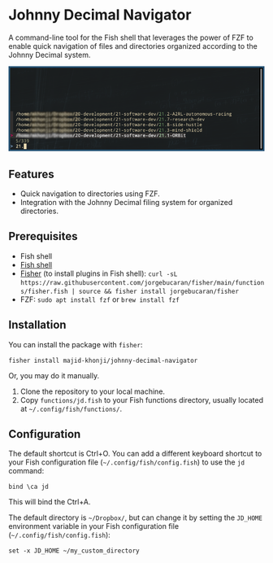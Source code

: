 # Johnny Decimal Navigator

A command-line tool for the Fish shell that leverages the power of FZF to enable quick navigation of files and directories organized according to the Johnny Decimal system.

![screenshot](img.png)

## Features
- Quick navigation to directories using FZF.
- Integration with the Johnny Decimal filing system for organized directories.

## Prerequisites
- Fish shell
- [Fish shell](https://fishshell.com/)
- [Fisher](https://github.com/jorgebucaran/fisher) (to install plugins in Fish shell):
```curl -sL https://raw.githubusercontent.com/jorgebucaran/fisher/main/functions/fisher.fish | source && fisher install jorgebucaran/fisher```
- FZF: `sudo apt install fzf` or `brew install fzf`

## Installation
You can install the package with `fisher`:
```fish
fisher install majid-khonji/johnny-decimal-navigator
```
Or, you may do it manually. 
1. Clone the repository to your local machine.
2. Copy `functions/jd.fish` to your Fish functions directory, usually located at `~/.config/fish/functions/`.

## Configuration
The default shortcut is  Ctrl+O.
You can add a different keyboard shortcut to your Fish configuration file (`~/.config/fish/config.fish`) to use the `jd` command:
```fish
bind \ca jd
```
This will bind the Ctrl+A.


The default directory is `~/Dropbox/`, but can change it by setting the `JD_HOME` environment variable in your Fish configuration file (`~/.config/fish/config.fish`):
```fish
set -x JD_HOME ~/my_custom_directory
```

